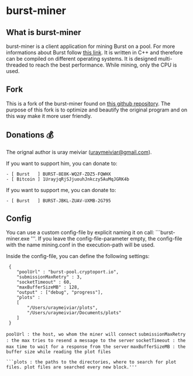 burst-miner
===========

## What is burst-miner

burst-miner is a client application for mining Burst on a pool. For more informations about Burst follow [this link](https://www.burst-team.us/).
It is written in C++ and therefore can be compiled on different operating systems.
It is designed multi-threaded to reach the best performance. While mining, only the CPU is used.

## Fork

This is a fork of the burst-miner found on [this github repository](https://github.com/uraymeiviar/burst-miner).
The purpose of this fork is to optimize and beautify the original program and on this way make it more user friendly.

## Donations :moneybag:

The orignal author is uray meiviar (uraymeiviar@gmail.com).

If you want to support him, you can donate to:

```
- [ Burst   ] BURST-8E8K-WQ2F-ZDZ5-FQWHX
- [ Bitcoin ] 1UrayjqRjSJjuouhJnkczy5AuMqJGRK4b
```

If you want to support me, you can donate to:

```
- [ Burst   ] BURST-JBKL-ZUAV-UXMB-2G795
```

## Config

You can use a custom config-file by explicit naming it on call: ```burst-miner.exe <config-file>'''.
If you leave the config-file-parameter empty, the config-file with the name mining.conf in the execution-path will be used.

Inside the config-file, you can define the following settings:

```
 {
    "poolUrl" : "burst-pool.cryptoport.io",
    "submissionMaxRetry" : 3,
    "socketTimeout" : 60,
    "maxBufferSizeMB" : 128,
	"output" : ["debug", "progress"],
    "plots" : 
    [
    	"/Users/uraymeiviar/plots",
    	"/Users/uraymeiviar/Documents/plots"
	]
 }
```

```poolUrl : the host, wo whom the miner will connect```
```submissionMaxRetry : the max tries to resend a message to the server```
```socketTimeout : the max time to wait for a response from the server```
```maxBufferSizeMB : the buffer size while reading the plot files```
```output : decides, what messages will be seen in the output. Possible values: progress (the progress in percent while reading the plot files), debug (debug messages)'''
```plots : the paths to the directories, where to search for plot files. plot files are searched every new block.'''
